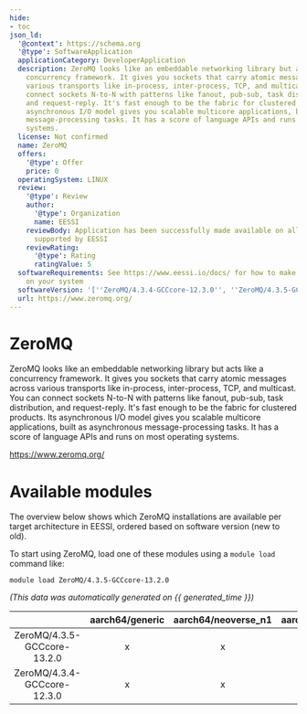 ```yaml
---
hide:
- toc
json_ld:
  '@context': https://schema.org
  '@type': SoftwareApplication
  applicationCategory: DeveloperApplication
  description: ZeroMQ looks like an embeddable networking library but acts like a
    concurrency framework. It gives you sockets that carry atomic messages across
    various transports like in-process, inter-process, TCP, and multicast. You can
    connect sockets N-to-N with patterns like fanout, pub-sub, task distribution,
    and request-reply. It's fast enough to be the fabric for clustered products. Its
    asynchronous I/O model gives you scalable multicore applications, built as asynchronous
    message-processing tasks. It has a score of language APIs and runs on most operating
    systems.
  license: Not confirmed
  name: ZeroMQ
  offers:
    '@type': Offer
    price: 0
  operatingSystem: LINUX
  review:
    '@type': Review
    author:
      '@type': Organization
      name: EESSI
    reviewBody: Application has been successfully made available on all architectures
      supported by EESSI
    reviewRating:
      '@type': Rating
      ratingValue: 5
  softwareRequirements: See https://www.eessi.io/docs/ for how to make EESSI available
    on your system
  softwareVersion: '[''ZeroMQ/4.3.4-GCCcore-12.3.0'', ''ZeroMQ/4.3.5-GCCcore-13.2.0'']'
  url: https://www.zeromq.org/
---
```


ZeroMQ
======


ZeroMQ looks like an embeddable networking library but acts like a concurrency framework. It gives you sockets that carry atomic messages across various transports like in-process, inter-process, TCP, and multicast. You can connect sockets N-to-N with patterns like fanout, pub-sub, task distribution, and request-reply. It's fast enough to be the fabric for clustered products. Its asynchronous I/O model gives you scalable multicore applications, built as asynchronous message-processing tasks. It has a score of language APIs and runs on most operating systems.

https://www.zeromq.org/
# Available modules


The overview below shows which ZeroMQ installations are available per target architecture in EESSI, ordered based on software version (new to old).

To start using ZeroMQ, load one of these modules using a `module load` command like:

```shell
module load ZeroMQ/4.3.5-GCCcore-13.2.0
```

*(This data was automatically generated on {{ generated_time }})*  

| |aarch64/generic|aarch64/neoverse_n1|aarch64/neoverse_v1|x86_64/generic|x86_64/amd/zen2|x86_64/amd/zen3|x86_64/amd/zen4|x86_64/intel/haswell|x86_64/intel/sapphirerapids|x86_64/intel/skylake_avx512|
| :---: | :---: | :---: | :---: | :---: | :---: | :---: | :---: | :---: | :---: | :---: |
|ZeroMQ/4.3.5-GCCcore-13.2.0|x|x|x|x|x|x|x|x|-|x|
|ZeroMQ/4.3.4-GCCcore-12.3.0|x|x|x|x|x|x|x|x|-|x|
